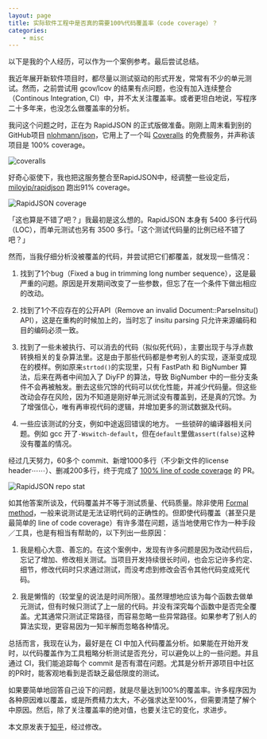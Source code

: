 ```yaml
---
layout: page
title: 实际软件工程中是否真的需要100%代码覆盖率（code coverage）？
categories:
    - misc
---
```


以下是我的个人经历，可以作为一个案例参考。最后尝试总结。

我近年展开新软件项目时，都尽量以测试驱动的形式开发，常常有不少的单元测试。然而，之前尝试用 gcov/lcov 的结果有点问题，也没有加入连续整合（Continous Integration, CI）中，并不太关注覆盖率。或者更坦白地说，写程序二十多年来，也没怎么做覆盖率的分析。

我问这个问题之时，正在为 RapidJSON 的正式版做准备。刚刚上周末看到别的GitHub项目 [nlohmann/json](https://github.com/nlohmann/json)，它用上了一个叫 [Coveralls](http://coveralls.io/) 的免费服务，并声称该项目是 100% coverage。

![coveralls](/images/code_coverage01.jpg)

好奇心驱使下，我也把这服务整合至RapidJSON中，经调整一些设定后，[miloyip/rapidjson](https://coveralls.io/r/miloyip/rapidjson) 跑出91% coverage。

![RapidJSON coverage](/images/code_coverage02.jpg)

「这也算是不错了吧？」我最初是这么想的。RapidJSON 本身有 5400 多行代码（LOC），而单元测试也另有 3500 多行。「这个测试代码量的比例已经不错了吧？」

然而，当我仔细分析没被覆盖的代码，并尝试把它们都覆盖，就发现一些情况：

1. 找到了1个bug（Fixed a bug in trimming long number sequence），这是最严重的问题。原因是开发期间改变了一些参数，但忘了在一个条件下做出相应的改动。

2. 找到了1个不应存在的公开API（Remove an invalid Document::ParseInsitu() API），这是在重构的时候加上的，当时忘了 insitu parsing 只允许来源编码和目的编码必须一致。

3. 找到了一些未被执行、可以消去的代码（拟似死代码），主要出现于与浮点数转换相关的复杂算法里。这是由于那些代码都是参考别人的实现，逐渐变成现在的模样。例如原来`strtod()`的实现里，只有 FastPath 和 BigNumber 算法，后来在两者中间加入了 DiyFP 的算法，导致 BigNumber 中的一些分支条件不会再被触发。删去这些冗馀的代码可以优化性能，并减少代码量。但这些改动会存在风险，因为不知道是刚好单元测试没有覆盖到，还是真的冗馀。为了增强信心，唯有再审视代码的逻辑，并增加更多的测试数据及代码。

4. 一些应该测试的分支，例如中途返回错误的地方。
一些锁碎的编译器相关问题。例如 gcc 开了`-Wswitch-default`，但在`default`里做`assert(false)`这种没有覆盖的情况。

经过几天努力，60多个 commit、新增1000多行（不少新文件的license header⋯⋯）、删减200多行，终于完成了 [100% line of code coverage](https://github.com/miloyip/rapidjson/pull/304) 的 PR。

![RapidJSON repo stat](/images/code_coverage03.jpg)

如其他答案所谈及，代码覆盖并不等于测试质量、代码质量。除非使用 [Formal method](http://en.wikipedia.org/wiki/Formal_methods)，一般来说测试是无法证明代码的正确性的。但即使代码覆盖（甚至只是最简单的 line of code coverage）有许多潜在问题，适当地使用它作为一种手段／工具，也是有相当有帮助的，以下列出一些原因：

1. 我是粗心大意、善忘的。在这个案例中，发现有许多问题是因为改动代码后，忘记了增加、修改相关测试。当项目开发持续很长时间，也会忘记许多约定、细节，修改代码时只求通过测试，而没考虑到修改会否令其他代码变成死代码。

2. 我是懒惰的（较堂皇的说法是时间所限）。虽然理想地应该为每个函数去做单元测试，但有时候只测试了上一层的代码。并没有深究每个函数中是否完全覆盖。尤其通常只测试正常路径，而容易忽略一些异常路径。如果参考了别人的算法实现，更容易因为一知半解而忽略各种情况。

总括而言，我现在认为，最好是在 CI 中加入代码覆盖分析。如果能在开始开发时，以代码覆盖作为工具粗略分析测试是否充分，可以避免以上的一些问题。并且通过 CI，我们能追踪每个 commit 是否有潜在问题。尤其是分析开源项目中社区的PR时，能客观地看到是否缺乏最低限度的测试。

如果要简单地回答自己设下的问题，就是尽量达到100%的覆盖率。许多程序因为各种原因难以覆盖，或是所费精力太大，不必强求达至100%，但需要清楚了解个中原因。然后，除了关注覆盖率的绝对值，也要关注它的变化，求进步。

本文原发表于[知乎](http://www.zhihu.com/question/29528349/answer/44914382)，经过修改。